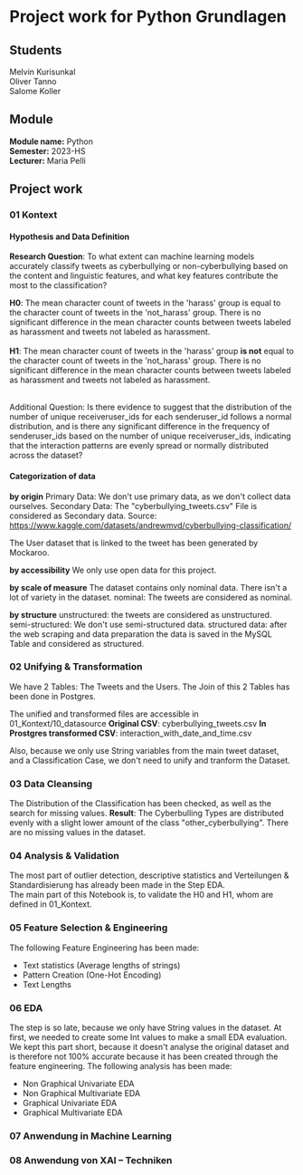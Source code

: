 # Project work for Python Grundlagen

## Students
Melvin Kurisunkal <br />
Oliver Tanno <br />
Salome Koller <br />

## Module
**Module name:** Python <br />
**Semester:** 2023-HS <br />
**Lecturer:** Maria Pelli <br />

## Project work

### 01 Kontext

#### Hypothesis and Data Definition
**Research Question**: To what extent can machine learning models accurately classify tweets as cyberbullying or non-cyberbullying based on the content and linguistic features, and what key features contribute the most to the classification?

**H0**: The mean character count of tweets in the 'harass' group is equal to the character count of tweets in the 'not_harass' group. There is no significant difference in the mean character counts between tweets labeled as harassment and tweets not labeled as harassment.<br /><br />
**H1**: The mean character count of tweets in the 'harass' group **is not** equal to the character count of tweets in the 'not_harass' group. There is no significant difference in the mean character counts between tweets labeled as harassment and tweets not labeled as harassment. <br /><br />

Additional Question: Is there evidence to suggest that the distribution of the number of unique receiveruser_ids for each senderuser_id follows a normal distribution, and is there any significant difference in the frequency of senderuser_ids based on the number of unique receiveruser_ids, indicating that the interaction patterns are evenly spread or normally distributed across the dataset?

#### Categorization of data

**by origin**
Primary Data: We don't use primary data, as we don't collect data ourselves.
Secondary Data: The "cyberbullying_tweets.csv" File is considered as Secondary data. Source: https://www.kaggle.com/datasets/andrewmvd/cyberbullying-classification/

The User dataset that is linked to the tweet has been generated by Mockaroo.

**by accessibility**
We only use open data for this project.

**by scale of measure**
The dataset contains only nominal data. There isn't a lot of variety in the dataset.
nominal: The tweets are considered as nominal.

**by structure**
unstructured: the tweets are considered as unstructured.
semi-structured: We don't use semi-structured data.
structured data: after the web scraping and data preparation the data is saved in the MySQL Table and considered as structured.

### 02 Unifying & Transformation
We have 2 Tables: The Tweets and the Users. The Join of this 2 Tables has been done in Postgres. 

The unified and transformed files are accessible in 01_Kontext/10_datasource
**Original CSV**: cyberbullying_tweets.csv
**In Prostgres transformed CSV**: interaction_with_date_and_time.csv

Also, because we only use String variables from the main tweet dataset, and a Classification Case, we don't need to unify and tranform the Dataset.

### 03 Data Cleansing
The Distribution of the Classification has been checked, as well as the search for missing values.
**Result**: The Cyberbulling Types are distributed evenly with a slight lower amount of the class "other_cyberbullying".
There are no missing values in the dataset.

### 04 Analysis & Validation
The most part of outlier detection, descriptive statistics and Verteilungen & Standardisierung has already been made in the Step EDA. <br />
The main part of this Notebook is, to validate the H0 and H1, whom are defined in 01_Kontext.

### 05 Feature Selection & Engineering
The following Feature Engineering has been made:
- Text statistics (Average lengths of strings)
- Pattern Creation (One-Hot Encoding)
- Text Lengths

### 06 EDA
The step is so late, because we only have String values in the dataset. At first, we needed to create some Int values to make a small EDA evaluation. We kept this part short, because it doesn't analyse the original dataset and is therefore not 100% accurate because it has been created through the feature engineering.
The following analysis has been made: 
- Non Graphical Univariate EDA
- Non Graphical Multivariate EDA
- Graphical Univariate EDA
- Graphical Multivariate EDA

### 07 Anwendung in Machine Learning

### 08 Anwendung von XAI – Techniken










